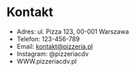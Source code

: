 # Kontakt

- Adres: ul. Pizza 123, 00-001 Warszawa
- Telefon: 123-456-789
- Email: kontakt@pizzeria.pl
- Instagram: @pizzeriacdv
- WWW.pizzeriacdv.pl
